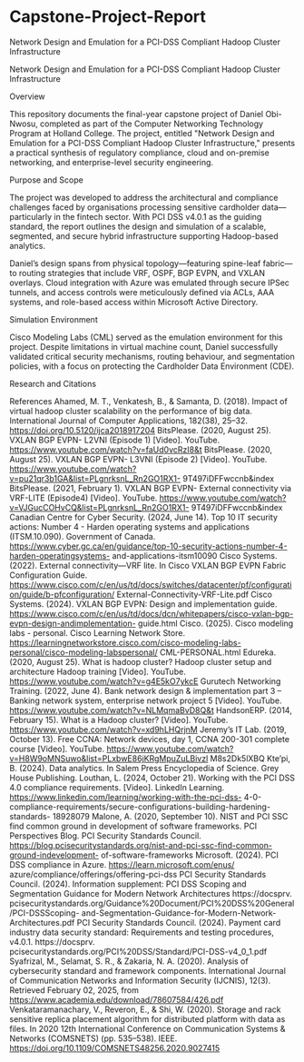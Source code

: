 # Capstone-Project-Report
Network Design and Emulation for a PCI-DSS Compliant Hadoop Cluster Infrastructure


Network Design and Emulation for a PCI-DSS Compliant Hadoop Cluster Infrastructure

Overview

This repository documents the final-year capstone project of Daniel Obi-Nwosu, completed as part of the Computer Networking Technology Program at Holland College. The project, entitled "Network Design and Emulation for a PCI-DSS Compliant Hadoop Cluster Infrastructure," presents a practical synthesis of regulatory compliance, cloud and on-premise networking, and enterprise-level security engineering.

Purpose and Scope

The project was developed to address the architectural and compliance challenges faced by organisations processing sensitive cardholder data—particularly in the fintech sector. With PCI DSS v4.0.1 as the guiding standard, the report outlines the design and simulation of a scalable, segmented, and secure hybrid infrastructure supporting Hadoop-based analytics.

Daniel’s design spans from physical topology—featuring spine-leaf fabric—to routing strategies that include VRF, OSPF, BGP EVPN, and VXLAN overlays. Cloud integration with Azure was emulated through secure IPSec tunnels, and access controls were meticulously defined via ACLs, AAA systems, and role-based access within Microsoft Active Directory.

Simulation Environment

Cisco Modeling Labs (CML) served as the emulation environment for this project. Despite limitations in virtual machine count, Daniel successfully validated critical security mechanisms, routing behaviour, and segmentation policies, with a focus on protecting the Cardholder Data Environment (CDE).

Research and Citations

References
Ahamed, M. T., Venkatesh, B., & Samanta, D. (2018). Impact of virtual hadoop cluster
scalability on the performance of big data. International Journal of Computer Applications,
182(38), 25–32. https://doi.org/10.5120/ijca2018917204
BitsPlease. (2020, August 25). VXLAN BGP EVPN- L2VNI (Episode 1) [Video]. YouTube.
https://www.youtube.com/watch?v=faUd0vcRzI8&t
BitsPlease. (2020, August 25). VXLAN BGP EVPN- L3VNI (Episode 2) [Video]. YouTube.
https://www.youtube.com/watch?v=pu21qr3b1GA&list=PLgnrksnL_Rn2GO1RX1-
9T497iDFFwccnb&index
BitsPlease. (2021, February 1). VXLAN BGP EVPN- External connectivity via VRF-LITE
(Episode4) [Video]. YouTube.
https://www.youtube.com/watch?v=VJGucCOHvCQ&list=PLgnrksnL_Rn2GO1RX1-
9T497iDFFwccnb&index
Canadian Centre for Cyber Security. (2024, June 14). Top 10 IT security actions: Number 4 -
Harden operating systems and applications (ITSM.10.090). Government of Canada.
https://www.cyber.gc.ca/en/guidance/top-10-security-actions-number-4-harden-operatingsystems-
and-applications-itsm10090
Cisco Systems. (2022). External connectivity—VRF lite. In Cisco VXLAN BGP EVPN Fabric
Configuration Guide.
https://www.cisco.com/c/en/us/td/docs/switches/datacenter/pf/configuration/guide/b-pfconfiguration/
External-Connectivity-VRF-Lite.pdf
Cisco Systems. (2024). VXLAN BGP EVPN: Design and implementation guide.
https://www.cisco.com/c/en/us/td/docs/dcn/whitepapers/cisco-vxlan-bgp-evpn-design-andimplementation-
guide.html
Cisco. (2025). Cisco modeling labs - personal. Cisco Learning Network Store.
https://learningnetworkstore.cisco.com/cisco-modeling-labs-personal/cisco-modeling-labspersonal/
CML-PERSONAL.html
Edureka. (2020, August 25). What is hadoop cluster? Hadoop cluster setup and architecture
Hadoop training [Video]. YouTube. https://www.youtube.com/watch?v=g4E5kO7ykcE
Gurutech Networking Training. (2022, June 4). Bank network design & implementation part 3 –
Banking network system, enterprise network project 5 [Video]. YouTube.
https://www.youtube.com/watch?v=NLMqmaBvD8Q&t
HandsonERP. (2014, February 15). What is a Hadoop cluster? [Video]. YouTube.
https://www.youtube.com/watch?v=xd9hLHQrjnM
Jeremy’s IT Lab. (2019, October 13). Free CCNA: Network devices, day 1, CCNA 200-301
complete course [Video]. YouTube.
https://www.youtube.com/watch?v=H8W9oMNSuwo&list=PLxbwE86jKRgMpuZuLBivzl
M8s2Dk5lXBQ
Kte’pi, B. (2024). Data analytics. In Salem Press Encyclopedia of Science. Grey House
Publishing.
Louthan, L. (2024, October 21). Working with the PCI DSS 4.0 compliance requirements.
[Video]. LinkedIn Learning. https://www.linkedin.com/learning/working-with-the-pci-dss-
4-0-compliance-requirements/secure-configurations-building-hardening-standards-
18928079
Malone, A. (2020, September 10). NIST and PCI SSC find common ground in development of
software frameworks. PCI Perspectives Blog. PCI Security Standards Council.
https://blog.pcisecuritystandards.org/nist-and-pci-ssc-find-common-ground-indevelopment-
of-software-frameworks
Microsoft. (2024). PCI DSS compliance in Azure. https://learn.microsoft.com/enus/
azure/compliance/offerings/offering-pci-dss
PCI Security Standards Council. (2024). Information supplement: PCI DSS Scoping and
Segmentation Guidance for Modern Network Architectures https://docsprv.
pcisecuritystandards.org/Guidance%20Document/PCI%20DSS%20General/PCI-DSSScoping-
and-Segmentation-Guidance-for-Modern-Network-Architectures.pdf
PCI Security Standards Council. (2024). Payment card industry data security standard:
Requirements and testing procedures, v4.0.1. https://docsprv.
pcisecuritystandards.org/PCI%20DSS/Standard/PCI-DSS-v4_0_1.pdf
Syafrizal, M., Selamat, S. R., & Zakaria, N. A. (2020). Analysis of cybersecurity standard and
framework components. International Journal of Communication Networks and
Information Security (IJCNIS), 12(3). Retrieved February 02, 2025, from
https://www.academia.edu/download/78607584/426.pdf
Venkataramanachary, V., Reveron, E., & Shi, W. (2020). Storage and rack sensitive replica
placement algorithm for distributed platform with data as files. In 2020 12th International
Conference on Communication Systems & Networks (COMSNETS) (pp. 535–538). IEEE.
https://doi.org/10.1109/COMSNETS48256.2020.9027415
